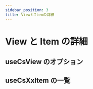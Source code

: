 ```yaml
---
sidebar_position: 3
title: ViewとItemの詳細
---
```


# View と Item の詳細

## useCsView のオプション

## useCsXxItem の一覧
